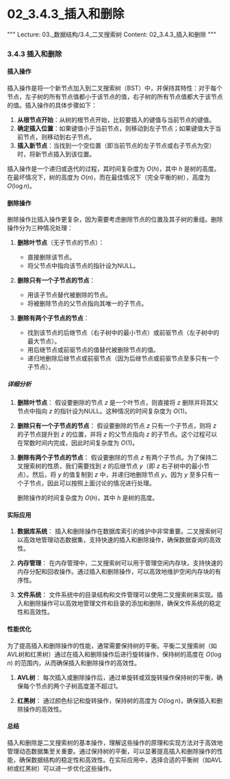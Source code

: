 # 02_3.4.3_插入和删除

"""
Lecture: 03._数据结构/3.4_二叉搜索树
Content: 02_3.4.3_插入和删除
"""

### 3.4.3 插入和删除

#### 插入操作

插入操作是将一个新节点加入到二叉搜索树（BST）中，并保持其特性：对于每个节点，左子树的所有节点值都小于该节点的值，右子树的所有节点值都大于该节点的值。插入操作的具体步骤如下：

1. **从根节点开始**：从树的根节点开始，比较要插入的键值与当前节点的键值。
2. **确定插入位置**：如果键值小于当前节点，则移动到左子节点；如果键值大于当前节点，则移动到右子节点。
3. **插入新节点**：当找到一个空位置（即当前节点的左子节点或右子节点为空）时，将新节点插入到该位置。

插入操作是一个递归或迭代的过程，其时间复杂度为 $O(h)$，其中 $h$ 是树的高度。在最坏情况下，树的高度为 $O(n)$，而在最佳情况下（完全平衡的树），高度为 $O(\log n)$。

#### 删除操作

删除操作比插入操作更复杂，因为需要考虑删除节点的位置及其子树的重组。删除操作分为三种情况处理：

1. **删除叶节点**（无子节点的节点）：
   - 直接删除该节点。
   - 将父节点中指向该节点的指针设为NULL。

2. **删除只有一个子节点的节点**：
   - 用该子节点替代被删除的节点。
   - 将被删除节点的父节点指向其唯一的子节点。

3. **删除有两个子节点的节点**：
   - 找到该节点的后继节点（右子树中的最小节点）或前驱节点（左子树中的最大节点）。
   - 用后继节点或前驱节点的值替代被删除节点的值。
   - 递归地删除后继节点或前驱节点（因为后继节点或前驱节点至多只有一个子节点）。

##### 详细分析

1. **删除叶节点**：
   假设要删除的节点 $z$ 是一个叶节点，则直接将 $z$ 删除并将其父节点中指向 $z$ 的指针设为NULL。这种情况的时间复杂度为 $O(1)$。

2. **删除只有一个子节点的节点**：
   假设要删除的节点 $z$ 只有一个子节点，则将 $z$ 的子节点提升到 $z$ 的位置，并将 $z$ 的父节点指向 $z$ 的子节点。这个过程可以在常数时间内完成，因此时间复杂度为 $O(1)$。

3. **删除有两个子节点的节点**：
   假设要删除的节点 $z$ 有两个子节点。为了保持二叉搜索树的性质，我们需要找到 $z$ 的后继节点 $y$（即 $z$ 右子树中的最小节点）。然后，将 $y$ 的值复制到 $z$ 中，并递归地删除节点 $y$。因为 $y$ 至多只有一个子节点，因此可以按照上面讨论的情况进行处理。

   删除操作的时间复杂度为 $O(h)$，其中 $h$ 是树的高度。

#### 实际应用

1. **数据库系统**：
   插入和删除操作在数据库索引的维护中非常重要。二叉搜索树可以高效地管理动态数据集，支持快速的插入和删除操作，确保数据查询的高效性。

2. **内存管理**：
   在内存管理中，二叉搜索树可以用于管理空闲内存块，支持快速的内存分配和回收操作。通过插入和删除操作，可以高效地维护空闲内存块的有序性。

3. **文件系统**：
   文件系统中的目录结构和文件管理可以使用二叉搜索树来实现。插入和删除操作可以高效地管理文件和目录的添加和删除，确保文件系统的稳定性和高效性。

#### 性能优化

为了提高插入和删除操作的性能，通常需要保持树的平衡。平衡二叉搜索树（如AVL树和红黑树）通过在插入和删除操作后进行旋转操作，保持树的高度在 $O(\log n)$ 的范围内，从而确保插入和删除操作的高效性。

1. **AVL树**：
   每次插入或删除操作后，通过单旋转或双旋转操作保持树的平衡，确保每个节点的两个子树高度差不超过1。

2. **红黑树**：
   通过颜色标记和旋转操作，保持树的高度为 $O(\log n)$，确保插入和删除操作的高效性。

#### 总结

插入和删除是二叉搜索树的基本操作，理解这些操作的原理和实现方法对于高效地管理动态数据集至关重要。通过保持树的平衡，可以显著提高插入和删除操作的性能，确保数据结构的稳定性和高效性。在实际应用中，选择合适的平衡树（如AVL树或红黑树）可以进一步优化这些操作。